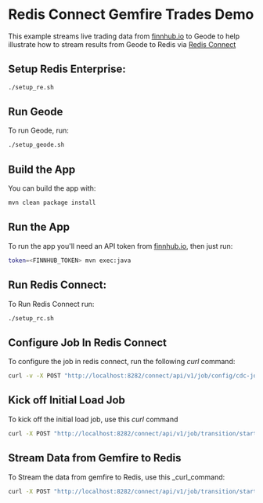 # Redis Connect Gemfire Trades Demo

This example streams live trading data from [finnhub.io](https://finnhub.io/) to Geode
to help illustrate how to stream results from Geode to Redis via [Redis Connect](https://github.com/redis-field-engineering/redis-connect-dist)

## Setup Redis Enterprise:

```bash
./setup_re.sh
```

## Run Geode

To run Geode, run:

```bash
./setup_geode.sh
```

## Build the App

You can build the app with:
```bash
mvn clean package install
```

## Run the App

To run the app you'll need an API token from [finnhub.io](https://finnhub.io/), then just run:

```bash
token=<FINNHUB_TOKEN> mvn exec:java
```

## Run Redis Connect:

To Run Redis Connect run:

```bash
./setup_rc.sh
```

## Configure Job In Redis Connect

To configure the job in redis connect, run the following _curl_ command:

```bash
curl -v -X POST "http://localhost:8282/connect/api/v1/job/config/cdc-job" -H "accept: */*" -H "Content-Type: multipart/form-data" -F "file=@redis-connect-payloads/trades-job.json;type=application/json"
```

## Kick off Initial Load Job

To kick off the initial load job, use this _curl_ command

```bash
curl -X POST "http://localhost:8282/connect/api/v1/job/transition/start/cdc-job/load" -H "accept: */*"
```

## Stream Data from Gemfire to Redis

To Stream the data from gemfire to Redis, use this _curl_command:

```bash
curl -X POST "http://localhost:8282/connect/api/v1/job/transition/start/cdc-job/stream” -H "accept: */*"
```